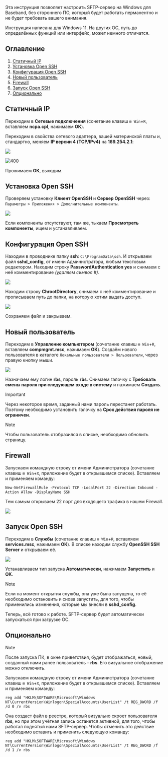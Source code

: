 Эта инструкция позволяет настроить SFTP-сервер на Windows для Baseband, без стороннего ПО, который будет работать перманентно и не будет требовать вашего внимания.

Инструкция написана для Windows 11. На других ОС, путь до определённых функций или интерфейс, может немного отличатся.

## Оглавление
1. [Cтатичный IP](#cтатичный-ip)
2. [Установка Open SSH](#установка-open-ssh)
3. [Конфигурация Open SSH](конфигурация-open-ssh)
4. [Новый пользователь](новый-пользователь)
5. [Firewall](firewall)
6. [Запуск Open SSH](запуск-open-ssh)
7. [Опционально](опционально)

## Cтатичный IP
Переходим в __Сетевые подключения__ (сочетание клавиш `⊞ Win`+`R`, вставляем __ncpa.cpl__, нажимаем __OK__).

Переходим в свойства сетевого адаптера, вашей материнской платы и, стандартно, меняем __IP версии 4 (TCP/IPv4)__ на __169.254.2.1__:

![](0_ipv4.png)

![400](1_ipv4.png)

Прожимаем __ОК__, выходим.

## Установка Open SSH
Проверяем установку __Клиент OpenSSH__ и __Сервер OpenSSH__ через: `Параметры > Приложения > Дополнительные компоненты`.

![](2_app.png)

Если компоненты отсутствуют, там же, тыкаем __Просмотреть компоненты__, ищем и устанавливаем.

## Конфигурация Open SSH
Находим в проводнике папку __ssh__: `C:\ProgramData\ssh`. И открываем файл __sshd_config__, от имени Администратора, любым текстовым редактором.
Находим строку __PasswordAuthentication yes__ и снимаем с неё комментирование _(удаляем символ #)_.

![](3_sshd.png)

Находим строку __ChrootDirectory__, снимаем с неё комментирование и прописываем путь до папки, на которую хотим выдать доступ.

![](4_sshd.png)

Сохраняем файл и закрываем.

## Новый пользователь
Переходим в __Управление компьютером__ (сочетание клавиш `⊞ Win`+`R`, вставляем __compmgmt.msc__, нажимаем __OK__).
Создаём нового пользователя в каталоге `Локальные пользователи > Пользователи`, через правую кнопку мыши.

![](5_user.png)

Назначаем ему логин __rbs__, пароль __rbs__. Снимаем галочку с __Требовать смены пароля при следующем входе в систему__ и нажимаем __Создать__.
> [!IMPORTANT]
Через некоторое время, заданный нами пароль перестанет работать. Поэтому необходимо установить галочку на __Срок действия пароля не ограничен__.

> [!NOTE]
> Чтобы пользователь отобразился в списке, необходимо обновить страницу.

## Firewall
Запускаем командную строку от имени Администратора (сочетание клавиш `⊞ Win`+`X`, приложение будет в открывшемся списке).
Вставляем и применяем команду: 
```
New-NetFirewallRule -Protocol TCP -LocalPort 22 -Direction Inbound -Action Allow -DisplayName SSH
``` 
Тем самым открываем 22 порт для входящего трафика в нашем Firewall. 

![](6_fire.png)

## Запуск Open SSH
Переходим в __Службы__ (сочетание клавиш `⊞ Win`+`R`, вставляем __services.msc__, нажимаем __OK__).
В списке находим службу __OpenSSH SSH Server__ и открываем её.

![](7_serv.png)

Устанавливаем тип запуска __Автоматически__, нажимаем __Запустить__ и __ОК__.
> [!NOTE]
> Если на момент открытия службы, она уже была запущена, то её необходимо остановить и снова запустить, для того, чтобы применились изменения, которые мы внесли в __sshd_config__.

Теперь, всё готово к работе. SFTP-сервер будет автоматически запускаться при загрузке ОС.

## Опционально
> [!NOTE]
> После запуска ПК, в окне приветствия, будет отображаться, новый, созданный нами ранее пользователь - __rbs__. Его визуальное отображение можно отключить.

Запускаем командную строку от имени Администратора (сочетание клавиш `⊞ Win`+`X`, приложение будет в открывшемся списке).
Вставляем и применяем команду: 
```
reg add "HKLM\SOFTWARE\Microsoft\Windows NT\CurrentVersion\Winlogon\SpecialAccounts\UserList" /t REG_DWORD /f /d 0 /v rbs
```
Она создаст файл в реестре, который визуально скроет пользователя __rbs__, но при этом учётная запись останется активной, для того, чтобы работал поднятый нами SFTP-сервер.
Чтобы отменить это действие необходимо вставить и применить следующую команду:
```
reg add "HKLM\SOFTWARE\Microsoft\Windows NT\CurrentVersion\Winlogon\SpecialAccounts\UserList" /t REG_DWORD /f /d 1 /v rbs
```

